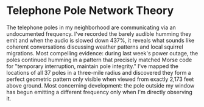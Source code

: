 # Telephone Pole Network Theory

The telephone poles in my neighborhood are communicating via an undocumented frequency. I've recorded the barely audible humming they emit and when the audio is slowed down 437%, it reveals what sounds like coherent conversations discussing weather patterns and local squirrel migrations. Most compelling evidence: during last week's power outage, the poles continued humming in a pattern that precisely matched Morse code for "temporary interruption, maintain pole integrity." I've mapped the locations of all 37 poles in a three-mile radius and discovered they form a perfect geometric pattern only visible when viewed from exactly 2,173 feet above ground. Most concerning development: the pole outside my window has begun emitting a different frequency only when I'm directly observing it.